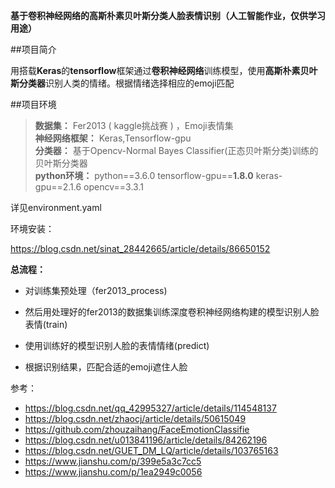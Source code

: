 **基于卷积神经网络的高斯朴素贝叶斯分类人脸表情识别（人工智能作业，仅供学习用途）**

##项目简介

用搭载**Keras**的**tensorflow**框架通过**卷积神经网络**训练模型，使用**高斯朴素贝叶斯分类器**识别人类的情绪。根据情绪选择相应的emoji匹配

##项目环境


>**数据集：** Fer2013 ( kaggle挑战赛 ) ，Emoji表情集  
**神经网络框架：** Keras,Tensorflow-gpu  
**分类器：** 基于Opencv-Normal Bayes Classifier(正态贝叶斯分类)训练的贝叶斯分类器  
**python环境：** python==3.6.0 tensorflow-gpu==**1.8.0** keras-gpu==2.1.6 opencv==3.3.1

详见environment.yaml

环境安装：

https://blog.csdn.net/sinat_28442665/article/details/86650152


**总流程：**

+ 对训练集预处理（fer2013_process)



+ 然后用处理好的fer2013的数据集训练深度卷积神经网络构建的模型识别人脸表情(train)



+ 使用训练好的模型识别人脸的表情情绪(predict)



+ 根据识别结果，匹配合适的emoji遮住人脸


参考：
+ https://blog.csdn.net/qq_42995327/article/details/114548137
+ https://blog.csdn.net/zhaocj/article/details/50615049
+ https://github.com/zhouzaihang/FaceEmotionClassifie
+ https://blog.csdn.net/u013841196/article/details/84262196
+ https://blog.csdn.net/GUET_DM_LQ/article/details/103765163
+ https://www.jianshu.com/p/399e5a3c7cc5
+ https://www.jianshu.com/p/1ea2949c0056
